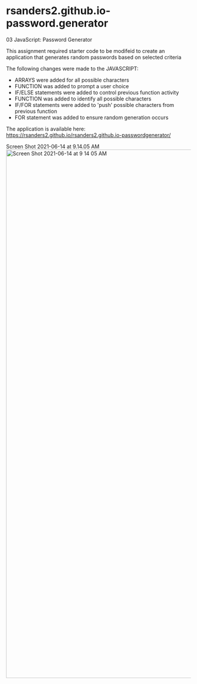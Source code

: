 # rsanders2.github.io-password.generator

03 JavaScript: Password Generator    

This assignment required starter code to be modifeid to create an application that generates random passwords based on selected criteria    

The following changes were made to the JAVASCRIPT: 

- ARRAYS were added for all possible characters
- FUNCTION was added to prompt a user choice
- IF/ELSE statements were added to control previous function activity 
- FUNCTION was added to identify all possible characters
- IF/FOR statements were added to 'push' possible characters from previous function
- FOR statement was added to ensure random generation occurs

The application is available here: https://rsanders2.github.io/rsanders2.github.io-passwordgenerator/

Screen Shot 2021-06-14 at 9.14.05 AM<img width="1439" alt="Screen Shot 2021-06-14 at 9 14 05 AM" src="https://user-images.githubusercontent.com/84297480/121898139-136c9580-ccf1-11eb-84ee-066575203e8d.png">

